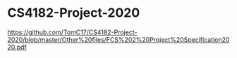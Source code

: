 # CS4182-Project-2020
https://github.com/TomC17/CS4182-Project-2020/blob/master/Other%20files/FCS%202%20Project%20Specification2020.pdf
